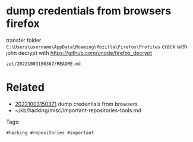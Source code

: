 # dump credentials from browsers firefox
transfer folder ` C:\Users\username\AppData\Roaming\Mozilla\Firefox\Profiles `
crack with john
decrypt with https://github.com/unode/firefox_decrypt

` zet/20221003150367/README.md `

# Related

- [20221003150371](/zet/20221003150371/README.md) dump credentials from browsers
- ~/kb/hacking/misc/important-repositories-tools.md

Tags:

    #hacking #repositories #important 
